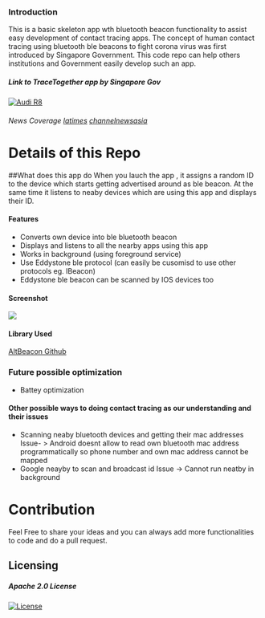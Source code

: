 ### Introduction
This is a basic skeleton app wth bluetooth beacon functionality to assist easy development of contact tracing apps. The concept of human contact tracing using bluetooth ble beacons to fight corona virus was first introduced by Singapore Government. This code repo can help others institutions and Government easily develop such an app.


##### Link to TraceTogether app by Singapore Gov
[![Audi R8](https://img.youtube.com/vi/buj8ZTRtJes/0.jpg)](https://www.youtube.com/watch?v=buj8ZTRtJes "Help fight the spread of COVID-19")
###### News Coverage [latimes](https://www.latimes.com/world-nation/story/2020-03-24/coronavirus-singapore-trace-together") [ channelnewsasia](https://www.channelnewsasia.com/news/singapore/covid19-trace-together-mobile-app-contact-tracing-coronavirus-12560616)


# Details of this Repo

##What does this app do
When you lauch the app , it assigns a random ID to the device which starts getting advertised around as ble beacon. At the same time it listens to neaby devices which are using this app and displays their ID.


#### Features

- Converts own device into ble bluetooth beacon
- Displays and listens to all the nearby apps using this app
- Works in background (using foreground service)
- Use Eddystone ble protocol (can easily be cusomisd to use other protocols eg. IBeacon)
- Eddystone ble beacon can be scanned by IOS devices too 

#### Screenshot
![](https://i.ibb.co/JcvcXmX/screen-Shot-1.jpg)


#### Library Used 

[AltBeacon Github](https://github.com/AltBeacon/android-beacon-library"AltBeacon")

### Future possible optimization 
- Battey  optimization

#### Other possible ways to doing contact tracing as our understanding and their issues
- Scanning neaby bluetooth devices and getting their mac addresses
	Issue- >  Android doesnt allow to read own bluetooth mac address programmatically so phone number and own mac address cannot be mapped
-  Google neayby to scan and broadcast id
	Issue -> Cannot run neatby in background
	
# Contribution
Feel Free to share your ideas and you can always add more functionalities to code and do a pull request. 

## Licensing
##### Apache 2.0 License
[![License](https://img.shields.io/badge/License-Apache%202.0-blue.svg)](https://opensource.org/licenses/Apache-2.0)



